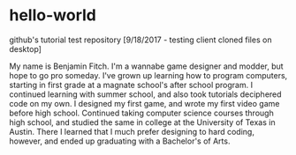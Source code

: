 # hello-world
github's tutorial test repository
[9/18/2017 - testing client cloned files on desktop]

My name is Benjamin Fitch.  I'm a wannabe game designer and modder, but hope to go pro someday.  I've grown up learning how to program computers, starting in first grade at a magnate school's after school program. I continued learning with summer school, and also took tutorials deciphered code on my own.  I designed my first game, and wrote my first video game before high school. Continued taking computer science courses through high school, and studied the same in college at the University of Texas in Austin. There I learned that I much prefer designing to hard coding, however, and ended up graduating with a Bachelor's of Arts.
